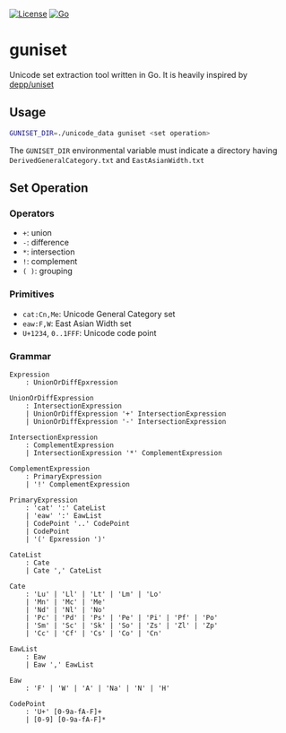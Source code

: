 [![License](https://img.shields.io/badge/license-Apache%202-blue.svg)](https://opensource.org/licenses/Apache-2.0)
[![Go](https://github.com/sekiguchi-nagisa/guniset/actions/workflows/go.yml/badge.svg)](https://github.com/sekiguchi-nagisa/guniset/actions/workflows/go.yml)

# guniset

Unicode set extraction tool written in Go. It is heavily inspired by
[depp/uniset](https://github.com/depp/uniset)

## Usage

```sh
GUNISET_DIR=./unicode_data guniset <set operation>
```

The ``GUNISET_DIR`` environmental variable must indicate a directory
having ``DerivedGeneralCategory.txt`` and ``EastAsianWidth.txt``

## Set Operation

### Operators

* ``+``: union
* ``-``: difference
* ``*``: intersection
* ``!``: complement
* ``( )``: grouping

### Primitives

* ``cat:Cn,Me``: Unicode General Category set
* ``eaw:F,W``: East Asian Width set
* ``U+1234``, ``0..1FFF``: Unicode code point

### Grammar

```
Expression 
    : UnionOrDiffEpxression

UnionOrDiffExpression 
    : IntersectionExpression
    | UnionOrDiffExpression '+' IntersectionExpression
    | UnionOrDiffExpression '-' IntersectionExpression

IntersectionExpression
    : ComplementExpression
    | IntersectionExpression '*' ComplementExpression

ComplementExpression
    : PrimaryExpression
    | '!' ComplementExpression

PrimaryExpression
    : 'cat' ':' CateList 
    | 'eaw' ':' EawList
    | CodePoint '..' CodePoint
    | CodePoint
    | '(' Epxression ')'

CateList
    : Cate
    | Cate ',' CateList

Cate
    : 'Lu' | 'Ll' | 'Lt' | 'Lm' | 'Lo'
    | 'Mn' | 'Mc' | 'Me'
    | 'Nd' | 'Nl' | 'No'
    | 'Pc' | 'Pd' | 'Ps' | 'Pe' | 'Pi' | 'Pf' | 'Po'
    | 'Sm' | 'Sc' | 'Sk' | 'So' | 'Zs' | 'Zl' | 'Zp'
    | 'Cc' | 'Cf' | 'Cs' | 'Co' | 'Cn'

EawList
    : Eaw
    | Eaw ',' EawList

Eaw
    : 'F' | 'W' | 'A' | 'Na' | 'N' | 'H'
 
CodePoint
    : 'U+' [0-9a-fA-F]+
    | [0-9] [0-9a-fA-F]*
```
